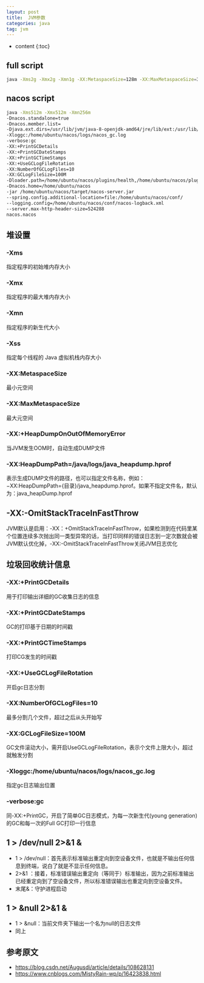 ```yaml
---
layout: post
title:  JVM参数
categories: java
tag: jvm
---
```



* content
{:toc}

## full script
```sh
java -Xms2g -Xmx2g -Xmn1g -XX:MetaspaceSize=128m -XX:MaxMetaspaceSize=320m -XX:-OmitStackTraceInFastThrow -XX:+HeapDumpOnOutOfMemoryError -XX:HeapDumpPath=/dumppath/java_heapdump.hprof -Xloggc:/logs/gc.log -verbose:gc -XX:+PrintGCDetails -XX:+PrintGCDateStamps -XX:+PrintGCTimeStamps -XX:+UseGCLogFileRotation -XX:NumberOfGCLogFiles=10 -XX:GCLogFileSize=100M -jar test.jar --spring.profiles.active=test --logging.level.org.springframework.r2dbc=INFO > /dev/null 2>&1 &
```

## nacos script

```sh
java -Xms512m -Xmx512m -Xmn256m 
-Dnacos.standalone=true 
-Dnacos.member.list= 
-Djava.ext.dirs=/usr/lib/jvm/java-8-openjdk-amd64/jre/lib/ext:/usr/lib/jvm/java-8-openjdk-amd64/lib/ext 
-Xloggc:/home/ubuntu/nacos/logs/nacos_gc.log 
-verbose:gc 
-XX:+PrintGCDetails 
-XX:+PrintGCDateStamps 
-XX:+PrintGCTimeStamps 
-XX:+UseGCLogFileRotation 
-XX:NumberOfGCLogFiles=10 
-XX:GCLogFileSize=100M 
-Dloader.path=/home/ubuntu/nacos/plugins/health,/home/ubuntu/nacos/plugins/cmdb 
-Dnacos.home=/home/ubuntu/nacos 
-jar /home/ubuntu/nacos/target/nacos-server.jar 
--spring.config.additional-location=file:/home/ubuntu/nacos/conf/ 
--logging.config=/home/ubuntu/nacos/conf/nacos-logback.xml 
--server.max-http-header-size=524288 
nacos.nacos
```

## 堆设置

### -Xms
指定程序的初始堆内存大小

### -Xmx
指定程序的最大堆内存大小

### -Xmn
指定程序的新生代大小

### -Xss
指定每个线程的 Java 虚拟机栈内存大小

### -XX:MetaspaceSize
最小元空间

### -XX:MaxMetaspaceSize
最大元空间

### -XX:+HeapDumpOnOutOfMemoryError
当JVM发生OOM时，自动生成DUMP文件

### -XX:HeapDumpPath=/java/logs/java_heapdump.hprof
表示生成DUMP文件的路径，也可以指定文件名称，例如：−XX:HeapDumpPath={目录}/java_heapdump.hprof。如果不指定文件名，默认为：java_heapDump.hprof

## -XX:-OmitStackTraceInFastThrow

JVM默认是启用：-XX：+OmitStackTraceInFastThrow，如果检测到在代码里某个位置连续多次抛出同一类型异常的话，当打印同样的错误日志到一定次数就会被JVM默认优化掉，-XX:-OmitStackTraceInFastThrow关闭JVM日志优化


## 垃圾回收统计信息

### -XX:+PrintGCDetails
用于打印输出详细的GC收集日志的信息

### -XX:+PrintGCDateStamps
GC的打印基于日期的时间戳

### -XX:+PrintGCTimeStamps
打印CG发生的时间戳

### -XX:+UseGCLogFileRotation
开启gc日志分割

### -XX:NumberOfGCLogFiles=10
最多分割几个文件，超过之后从头开始写

### -XX:GCLogFileSize=100M
GC文件滚动大小，需开启UseGCLogFileRotation，表示个文件上限大小，超过就触发分割

### -Xloggc:/home/ubuntu/nacos/logs/nacos_gc.log
指定gc日志输出位置

### -verbose:gc
同-XX:+PrintGC，开启了简单GC日志模式，为每一次新生代(young generation)的GC和每一次的Full GC打印一行信息

## 1 > /dev/null 2>&1 &

- 1 > /dev/null：首先表示标准输出重定向到空设备文件，也就是不输出任何信息到终端，说白了就是不显示任何信息。
- 2>&1 ：接着，标准错误输出重定向（等同于）标准输出，因为之前标准输出已经重定向到了空设备文件，所以标准错误输出也重定向到空设备文件。
- 末尾&：守护进程启动

## 1 > &null 2>&1 &

- 1 > &null：当前文件夹下输出一个名为null的日志文件
- 同上


参考原文
-

- <a href="https://blog.csdn.net/Augusdi/article/details/108628131" target="_blank">https://blog.csdn.net/Augusdi/article/details/108628131</a>
- <a href="https://www.cnblogs.com/MistyRain-wp/p/16423838.html" target="_blank">https://www.cnblogs.com/MistyRain-wp/p/16423838.html</a>